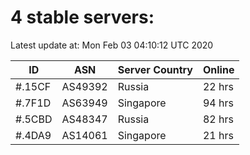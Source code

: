 # 4 stable servers:

Latest update at: Mon Feb 03 04:10:12 UTC 2020

| ID | ASN | Server Country | Online |
| -- | --- | -------------- | ------ |
| #.15CF | AS49392 | Russia | 22 hrs |
| #.7F1D | AS63949 | Singapore | 94 hrs |
| #.5CBD | AS48347 | Russia | 82 hrs |
| #.4DA9 | AS14061 | Singapore | 21 hrs |

